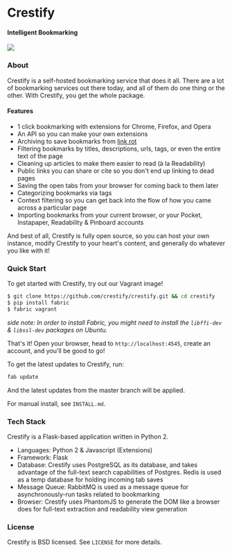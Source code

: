 # Crestify
#### Intelligent Bookmarking

![](https://i.imgur.com/3Qtdzdy.png)

### About

Crestify is a self-hosted bookmarking service that does it all. There are a lot of bookmarking services out there today, and all of them do one thing or the other. With Crestify, you get the whole package. 

#### Features

* 1 click bookmarking with extensions for Chrome, Firefox, and Opera
* An API so you can make your own extensions
* Archiving to save bookmarks from [link rot](http://www.gwern.net/Archiving%20URLs#link-rot)
* Filtering bookmarks by titles, descriptions, urls, tags, or even the entire text of the page
* Cleaning up articles to make them easier to read (à la Readability)
* Public links you can share or cite so you don't end up linking to dead pages
* Saving the open tabs from your browser for coming back to them later
* Categorizing bookmarks via tags
* Context filtering so you can get back into the flow of how you came across a particular page
* Importing bookmarks from your current browser, or your Pocket, Instapaper, Readability & Pinboard accounts

And best of all, Crestify is fully open source, so you can host your own instance, modify Crestify to your heart's content, and generally do whatever you like with it! 

### Quick Start

To get started with Crestify, try out our Vagrant image!

```bash
$ git clone https://github.com/crestify/crestify.git && cd crestify
$ pip install fabric
$ fabric vagrant
```

*side note: In order to install Fabric, you might need to install the `libffi-dev` & `libssl-dev` packages on Ubuntu.*

That's it! Open your browser, head to `http://localhost:4545`, create an account, and you'll be good to go!

To get the latest updates to Crestify, run:

```bash
fab update
```

And the latest updates from the master branch will be applied.

For manual install, see `INSTALL.md`.

### Tech Stack

Crestify is a Flask-based application written in Python 2.

* Languages: Python 2 & Javascript (Extensions)
* Framework: Flask
* Database: Crestify uses PostgreSQL as its database, and takes advantage of the full-text search capabilities of Postgres. Redis is used as a temp database for holding incoming tab saves
* Message Queue: RabbitMQ is used as a message queue for asynchronously-run tasks related to bookmarking
* Browser: Crestify uses PhantomJS to generate the DOM like a browser does for full-text extraction and readability view generation

### License

Crestify is BSD licensed. See `LICENSE` for more details.
